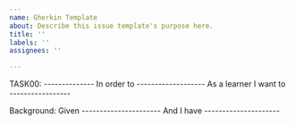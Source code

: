 ```yaml
---
name: Gherkin Template
about: Describe this issue template's purpose here.
title: ''
labels: ''
assignees: ''

---
```


TASK00: --------------
  In order to -------------------
  As a learner
  I want to -----------------

  Background:
    Given ----------------------
    And I have ---------------------
